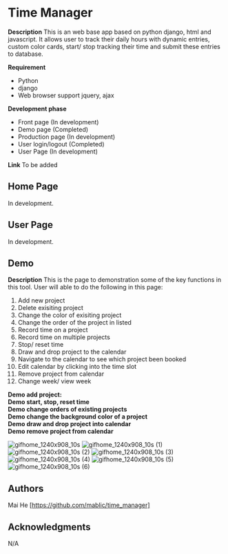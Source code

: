 # Time Manager


**Description**
This is an web base app based on python django, html and javascript. It allows user to track their daily hours with dynamic entries, custom color cards, start/ stop tracking their time and submit these entries to database.

**Requirement**

 - Python
 - django
 - Web browser support jquery, ajax

**Development phase**

 - Front page (In development)
 - Demo page (Completed)
 - Production page (In development)
 - User login/logout (Completed)
 - User Page (In development)

**Link**
	To be added

## Home Page

In development.

## User Page
In development.

## Demo
**Description**
This is the page to demonstration some of the key functions in this tool. User will able to do the following in this page:

 1. Add new project
 2. Delete exisiting project
 3. Change the color of exisiting project
 4. Change the order of the project in listed
 5. Record time on a project
 6. Record time on multiple projects
 7. Stop/ reset time
 8. Draw and drop project to the calendar
 9. Navigate to the calendar to see which project been booked
 10. Edit calendar by clicking into the time slot
 11. Remove project from calendar
 12. Change week/ view week

 **Demo add project:** <br/>
 **Demo start, stop, reset time** <br/>
 **Demo change orders of existing projects** <br/>
 **Demo change the background color of a project** <br/>
 **Demo draw and drop project into calendar** <br/>
 **Demo remove project from calendar** <br/>

![gifhome_1240x908_10s](https://user-images.githubusercontent.com/19805677/61926656-1d3b5300-af37-11e9-856c-d2fbd29aeea6.gif)
![gifhome_1240x908_10s (1)](https://user-images.githubusercontent.com/19805677/61926696-51167880-af37-11e9-84f9-393aa7b7ab98.gif)
![gifhome_1240x908_10s (2)](https://user-images.githubusercontent.com/19805677/61926732-858a3480-af37-11e9-967d-06adef86f74f.gif)
![gifhome_1240x908_10s (3)](https://user-images.githubusercontent.com/19805677/61926825-e0239080-af37-11e9-8a5a-ef8c67bb363d.gif)
![gifhome_1240x908_10s (4)](https://user-images.githubusercontent.com/19805677/61926847-ff222280-af37-11e9-84e3-47182e6257e0.gif)
![gifhome_1240x908_10s (5)](https://user-images.githubusercontent.com/19805677/61926945-5e803280-af38-11e9-98eb-ae869a04959a.gif)
![gifhome_1240x908_10s (6)](https://user-images.githubusercontent.com/19805677/61926991-925b5800-af38-11e9-9935-acd0614bfce0.gif)

## Authors
Mai He [https://github.com/mablic/time_manager]
## Acknowledgments
N/A
